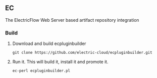 ## EC

The ElectricFlow Web Server based artifact repository integration

### Build
1. Download and build ecpluginbuilder
    ```
	git clone https://github.com/electric-cloud/ecpluginbuilder.git
    ```

1. Run it.
This will build it, install it and promote it.
    ```
	ec-perl ecpluginbuilder.pl
    ```
